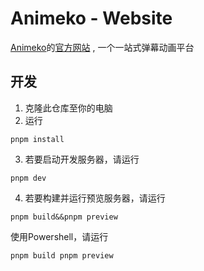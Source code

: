 # Animeko - Website

[Animeko](https://github.com/open-ani/animeko)的[官方网站](https://myani.org) , 一个一站式弹幕动画平台

## 开发

 1. 克隆此仓库至你的电脑
 2. 运行
```shell
pnpm install
```
 3. 若要启动开发服务器，请运行

```shell
pnpm dev
```
 4. 若要构建并运行预览服务器，请运行 

```shell
pnpm build&&pnpm preview
```
 使用Powershell，请运行
```shell
pnpm build pnpm preview
```
